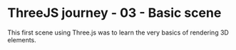 # ThreeJS journey - 03 - Basic scene

This first scene using Three.js was to learn the very basics of rendering 3D elements. 
